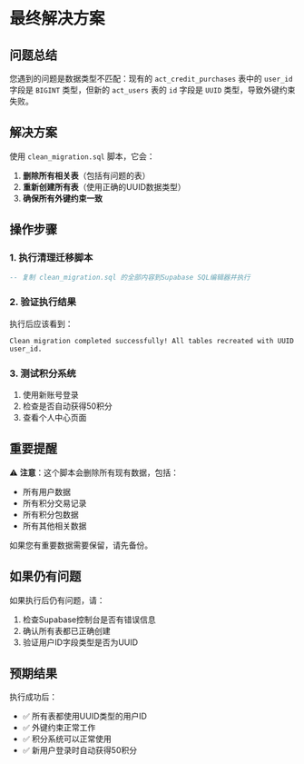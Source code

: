 # 最终解决方案

## 问题总结
您遇到的问题是数据类型不匹配：现有的 `act_credit_purchases` 表中的 `user_id` 字段是 `BIGINT` 类型，但新的 `act_users` 表的 `id` 字段是 `UUID` 类型，导致外键约束失败。

## 解决方案
使用 `clean_migration.sql` 脚本，它会：
1. **删除所有相关表**（包括有问题的表）
2. **重新创建所有表**（使用正确的UUID数据类型）
3. **确保所有外键约束一致**

## 操作步骤

### 1. 执行清理迁移脚本
```sql
-- 复制 clean_migration.sql 的全部内容到Supabase SQL编辑器并执行
```

### 2. 验证执行结果
执行后应该看到：
```
Clean migration completed successfully! All tables recreated with UUID user_id.
```

### 3. 测试积分系统
1. 使用新账号登录
2. 检查是否自动获得50积分
3. 查看个人中心页面

## 重要提醒

⚠️ **注意**：这个脚本会删除所有现有数据，包括：
- 所有用户数据
- 所有积分交易记录
- 所有积分包数据
- 所有其他相关数据

如果您有重要数据需要保留，请先备份。

## 如果仍有问题

如果执行后仍有问题，请：
1. 检查Supabase控制台是否有错误信息
2. 确认所有表都已正确创建
3. 验证用户ID字段类型是否为UUID

## 预期结果

执行成功后：
- ✅ 所有表都使用UUID类型的用户ID
- ✅ 外键约束正常工作
- ✅ 积分系统可以正常使用
- ✅ 新用户登录时自动获得50积分 